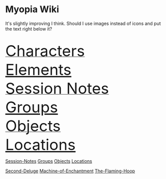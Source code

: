 

<link rel="stylesheet" href="https://cdn.jsdelivr.net/npm/rpg-awesome@latest/css/rpg-awesome.min.css"> 
<link rel="stylesheet" href="https://cdn.jsdelivr.net/npm/remixicon@4.5.0/fonts/remixicon.min.css"> 

# Myopia Wiki

It's slightly improving I think. Should I use images instead of icons and put the text right below it?

<link rel="shortcut icon" href="/images/favicon.ico">


<br>


<a href="https://discountgrocery.github.io/myopia-wiki/-Myopia/Characters/Characters">
<span style="font-size: 48px;">
<i class="ri-user-line"></i></i> Characters
</span>
</a>

<br>
<span style="font-size: 48px;">
<a href="https://discountgrocery.github.io/myopia-wiki/-Myopia/Elements-of-the-Prophecy/Elements-of-the-Prophecy">
<i class="ra ra-circle-of-circles"></i></i></i> Elements
</a>
</span>

<br>

<a href="https://discountgrocery.github.io/myopia-wiki/-Myopia/Session-Notes/Session-Notes">
<span style="font-size: 48px;">
<i class="ri-user-line"></i></i> Session Notes
</span>
</a>

<br>
<span style="font-size: 48px;">
<a href="https://discountgrocery.github.io/myopia-wiki/-Myopia/Groups/Groups">
<i class="ra ra-circle-of-circles"></i></i></i> Groups
</a>
</span>

<br>

<a href="https://discountgrocery.github.io/myopia-wiki/-Myopia/Objects/Objects.">
<span style="font-size: 48px;">
<i class="ri-user-line"></i></i> Objects
</span>
</a>

<br>
<span style="font-size: 48px;">
<a href="https://discountgrocery.github.io/myopia-wiki/-Myopia/Locations/Locations">
<i class="ra ra-circle-of-circles"></i></i></i> Locations
</a>
</span>

<br>

[Session-Notes](-Myopia/Session-Notes/Session-Notes.md)
[Groups](-Myopia/Groups/Groups.md)
[Objects](-Myopia/Objects/Objects.md)
[Locations](-Myopia/Locations/Locations.md)


[Second-Deluge](-Myopia/Second-Deluge.md)
[Machine-of-Enchantment](-Sacrosanct/Machine-of-Enchantment.md)
[The-Flaming-Hoop](-Sacrosanct/The-Flaming-Hoop.md)